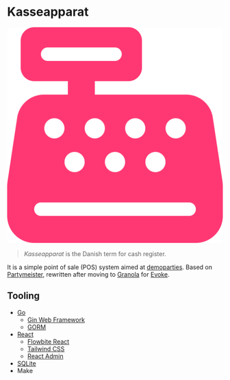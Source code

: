 # Kasseapparat

![Kasseapparat Logo](frontend/public/favicon.svg)

> _Kasseapparat_ is the Danish term for cash register.

It is a simple point of sale (POS) system aimed at [demoparties](https://en.wikipedia.org/wiki/Demoscene#Parties). Based on [Partymeister](https://github.com/partymeister), rewritten after moving to [Granola](https://gitlab.com/granola-compo/granola) for [Evoke](https://www.evoke.eu/).

## Tooling

- [Go](https://go.dev)
  - [Gin Web Framework](https://gin-gonic.com)
  - [GORM](https://gorm.io)
- [React](https://react.dev)
  - [Flowbite React](https://flowbite-react.com)
  - [Tailwind CSS](https://tailwindcss.com)
  - [React Admin](https://marmelab.com/react-admin/)
- [SQLite](https://www.sqlite.org)
- Make
